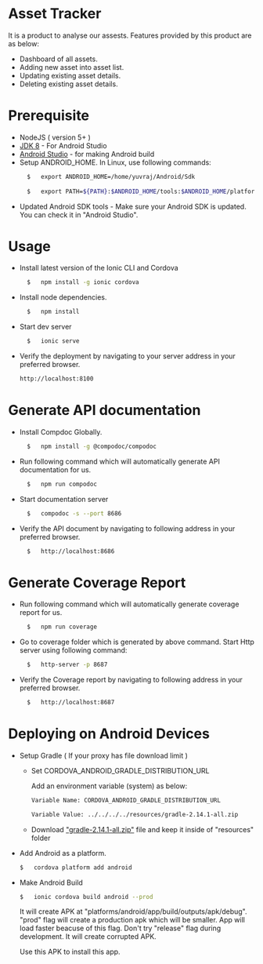 # Asset Tracker
 
It is a product to analyse our assests. Features provided by this product are as below:
- Dashboard of all assets.
- Adding new asset into asset list.
- Updating existing asset details.
- Deleting existing asset details.


# Prerequisite

- NodeJS ( version 5+ )
- [JDK 8](http://www.oracle.com/technetwork/java/javase/downloads/jdk8-downloads-2133151.html) - For Android Studio 
- [Android Studio](https://developer.android.com/studio/index.html) - for making Android build 
- Setup ANDROID_HOME. In Linux, use following commands:
  ```sh
    $   export ANDROID_HOME=/home/yuvraj/Android/Sdk
    
    $   export PATH=${PATH}:$ANDROID_HOME/tools:$ANDROID_HOME/platform-tools
    ```
- Updated Android SDK tools - Make sure your Android SDK is updated. You can check it in "Android Studio".

# Usage


- Install latest version of the Ionic CLI and Cordova
  
  ```sh
    $   npm install -g ionic cordova
    ```
    
- Install node dependencies.
    
  ```sh
    $   npm install
    ```
  
- Start dev server
  ```sh
    $   ionic serve
    ```
    
- Verify the deployment by navigating to your server address in your preferred browser.
    ```sh
    http://localhost:8100
    ```    


# Generate API documentation

- Install Compdoc Globally.
  ```sh
    $   npm install -g @compodoc/compodoc
  ```

- Run following command which will automatically generate API documentation for us.
  ```sh
    $   npm run compodoc
    ```

- Start documentation server
  ```sh
    $   compodoc -s --port 8686
  ```

- Verify the API document by navigating to following address in your preferred browser.
  ```sh
    $   http://localhost:8686
  ```

# Generate Coverage Report

- Run following command which will automatically generate coverage report for us.
  ```sh
    $   npm run coverage
  ```
 
- Go to coverage folder which is generated by above command. Start Http server using following command: 
  ```sh
    $   http-server -p 8687
  ```

- Verify the Coverage report by navigating to following address in your preferred browser.
  ```sh
    $   http://localhost:8687
  ```


# Deploying on Android Devices
- Setup Gradle ( If your proxy has file download limit )

    - Set CORDOVA_ANDROID_GRADLE_DISTRIBUTION_URL

        Add an environment variable (system) as below: 
        
        ```sh
        Variable Name: CORDOVA_ANDROID_GRADLE_DISTRIBUTION_URL
        
        Variable Value: ../../../../resources/gradle-2.14.1-all.zip
        ```
        
   - Download ["gradle-2.14.1-all.zip"](https://services.gradle.org/distributions/gradle-2.14.1-all.zip) file and keep it inside of "resources" folder
        
        
- Add Android as a platform.

    ```sh
    $   cordova platform add android
    ```
    
- Make Android Build

    ```sh
    $   ionic cordova build android --prod
    ```
     
   It will create APK at "platforms/android/app/build/outputs/apk/debug". "prod" flag will create a production apk which will be smaller. App will load faster beacuse of this flag. Don't try "release" flag during development. It will create corrupted APK.

    Use this APK to install this app. 
     
